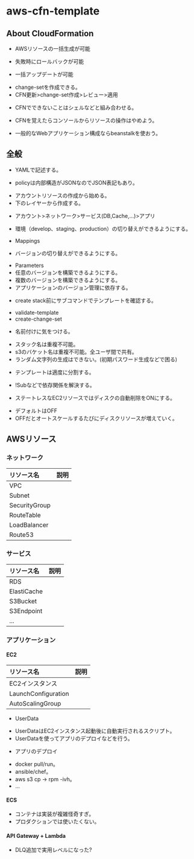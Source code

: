 # aws-cfn-template

## About CloudFormation

 - AWSリソースの一括生成が可能
  + 失敗時にロールバックが可能
 - 一括アップデートが可能
  + change-setを作成できる。
  + CFN更新>change-set作成>レビュー>適用
 - CFNでできないことはシェルなどと組み合わせる。
  + CFNを覚えたらコンソールからリソースの操作はやめよう。
 - 一般的なWebアプリケーション構成ならbeanstalkを使おう。

## 全般

 - YAMLで記述する。
  + policyは内部構造がJSONなのでJSON表記もあり。
 - アカウントリソースの作成から始める。
 - 下のレイヤーから作成する。
  + アカウント>ネットワーク>サービス(DB,Cache,...)>アプリ
 - 環境（develop、staging、production）の切り替えができるようにする。
  + Mappings
 - バージョンの切り替えができるようにする。
  + Parameters
  + 任意のバージョンを構築できるようにする。
  + 複数のバージョンを構築できるようにする。
  + アプリケーションのバージョン管理に依存する。
 - create stack前にサブコマンドでテンプレートを確認する。
  + validate-template
  + create-change-set
 - 名前付けに気をつける。
  + スタック名は重複不可能。
  + s3のバケット名は重複不可能。全ユーザ間で共有。
  + ランダム文字列の生成はできない。(初期パスワード生成などで困る)
 - テンプレートは適度に分割する。
  + !Subなどで依存関係を解決する。
 - ステートレスなEC2リソースではディスクの自動削除をONにする。
  + デフォルトはOFF
  + OFFだとオートスケールするたびにディスクリソースが増えていく。

## AWSリソース

### ネットワーク

 | リソース名        | 説明 |
 |:----------------|:-----|
 | VPC             |      |
 | Subnet          |      |
 | SecurityGroup   |      |
 | RouteTable      |      |
 | LoadBalancer    |      |
 | Route53         |      |

### サービス

 | リソース名        | 説明 |
 |:----------------|:-----|
 | RDS             |      |
 | ElastiCache     |      |
 | S3Bucket        |      |
 | S3Endpoint      |      |
 | ...             |      |

### アプリケーション

#### EC2

 | リソース名            | 説明 |
 |:--------------------|:-----|
 | EC2インスタンス       |      |
 | LaunchConfiguration |      |
 | AutoScalingGroup    |      |

 - UserData
  + UserDataはEC2インスタンス起動後に自動実行されるスクリプト。
  + UserDataを使ってアプリのデプロイなどを行う。

 -  アプリのデプロイ
  + docker pull/run。
  + ansible/chef。
  + aws s3 cp → rpm -ivh。
  + ...

#### ECS

 - コンテナは実装が複雑怪奇すぎ。
 - プロダクションでは使いたくない。

#### API Gateway + Lambda

 - DLQ追加で実用レベルになった?
